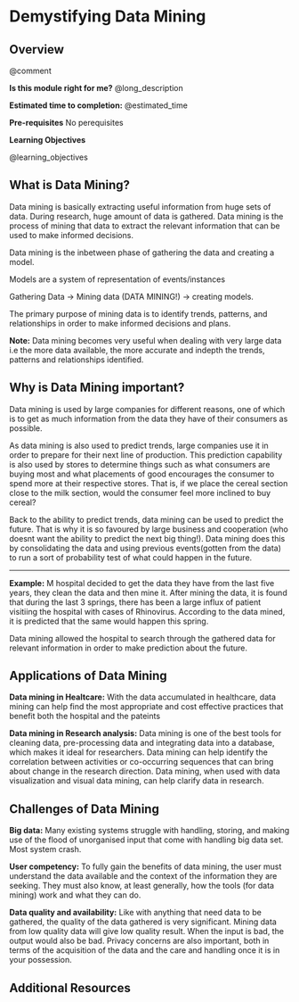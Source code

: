 <!--

author:   Agoro Oluwadamilare
email:    agoroo@chop.edu
version:  1.0.0
module_template_version: 3.0.0
language: en
narrator: UK English Female
title: Demystifying Data Mining
comment:  understand what data mining is and why it is important.
long_description: Everyday, huge amount of data is generated, collected and stored. Learn what data mining is and why it is important. 
estimated_time: This is rough guess of how long it might take a learner to work through the module. It will print under "Estimated time to completion" in the overview

@learning_objectives  

After completion of this module, learners will be able to:

- Define data mining
- Explain why data mining is important
- Descibe cases in which data minig could be used
- List the limitations in data mining

@end

link:  https://chop-dbhi-arcus-education-website-assets.s3.amazonaws.com/css/styles.css

script: https://kit.fontawesome.com/83b2343bd4.js

-->

# Demystifying Data Mining

<div class = "overview">

## Overview
@comment

**Is this module right for me?** @long_description

**Estimated time to completion:** @estimated_time

**Pre-requisites**
No perequisites

**Learning Objectives**

@learning_objectives



</div>

## What is Data Mining?

Data mining is basically extracting useful information from huge sets of data. During research, huge amount of data is gathered. Data mining is the process of mining that data to extract the relevant information that can be used to make informed decisions. 

Data mining is the inbetween phase of gathering the data and creating a model.

Models are a system of representation of events/instances

Gathering Data -> Mining data (DATA MINING!) -> creating models.

The primary purpose of mining data is to identify trends, patterns, and relationships in order to make informed decisions and plans. 

**Note:** Data mining becomes very useful when dealing with very large data i.e the more data available, the more accurate and indepth the trends, patterns and relationships identified.

## Why is Data Mining important?

Data mining is used by large companies for different reasons, one of which is to get as much information from the data they have of their consumers as possible.

As data mining is also used to predict trends, large companies use it in order to prepare for their next line of production. This prediction capability is also used by stores to determine things such as what consumers are buying most and what placements of good encourages the consumer to spend more at their respective stores. That is, if we place the cereal section close to the milk section, would the consumer feel more inclined to buy cereal?

Back to the ability to predict trends, data mining can be used to predict the future. That is why it is so favoured by large business and cooperation (who doesnt want the ability to predict the next big thing!). Data mining does this by consolidating the data and using previous events(gotten from the data) to run a sort of probability test of what could happen in the future. 

------
**Example:** M hospital decided to get the data they have from the last five years, they clean the data and then mine it. After mining the data, it is found that during the last 3 springs, there has been a large influx of patient visitiing the hospital with cases of Rhinovirus. According to the data mined, it is predicted that the same would happen this spring.

Data mining allowed the hospital to search through the gathered data for relevant information in order to make prediction about the future.

## Applications of Data Mining

**Data mining in Healtcare:** With the data accumulated in healthcare, data mining can help find the most appropriate and cost effective practices that benefit both the hospital and the pateints

**Data mining in Research analysis:** Data mining is one of the best tools for cleaning data, pre-processing data and integrating data into a database, which makes it ideal for researchers. Data mining can help identify the correlation between activities or co-occurring sequences that can bring about change in the research direction. Data mining, when used with data visualization and visual data mining, can help clarify data in research.

## Challenges of Data Mining

**Big data:** Many existing systems struggle with handling, storing, and making use of the flood of unorganised input that come with handling big data set. Most system crash.

**User competency:** To fully gain the benefits of data mining, the user must understand the data available and the context of the information they are seeking. They must also know, at least generally, how the tools (for data mining) work and what they can do. 

**Data quality and availability:** Like with anything that need data to be gathered, the quality of the data gathered is very significant. Mining data from low quality data will give low quality result. When the input is bad, the output would also be bad. Privacy concerns are also important, both in terms of the acquisition of the data and the care and handling once it is in your possession.

## Additional Resources




